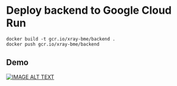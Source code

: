 # Deploy backend to Google Cloud Run

```
docker build -t gcr.io/xray-bme/backend .
docker push gcr.io/xray-bme/backend

```

## Demo
[![IMAGE ALT TEXT](http://img.youtube.com/vi/GMd6Ni984h8/0.jpg)](http://www.youtube.com/watch?v=GMd6Ni984h8 "Video Title")
